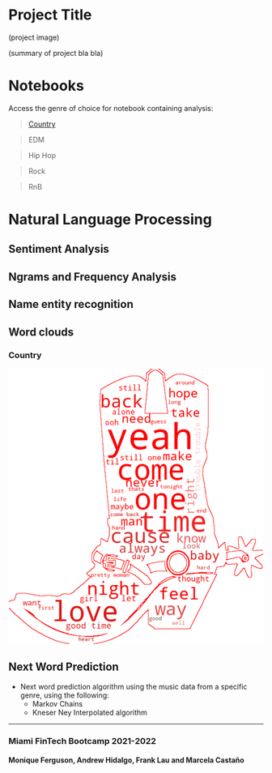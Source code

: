# Project Title

(project image)

(summary of project bla bla)


# Notebooks

Access the genre of choice for notebook containing analysis:

> [Country](country_nb/country_data.ipynb)

> EDM

> Hip Hop

> Rock

> RnB

# Natural Language Processing

## Sentiment Analysis

## Ngrams and Frequency Analysis

## Name entity recognition


## Word clouds

### Country

![country](country_nb/images/country.png)


## Next Word Prediction

- Next word prediction algorithm using the music data from a specific genre, using the following:
    - Markov Chains
    - Kneser Ney Interpolated algorithm


---

### Miami FinTech Bootcamp 2021-2022

#### Monique Ferguson, Andrew Hidalgo, Frank Lau and Marcela Castaño